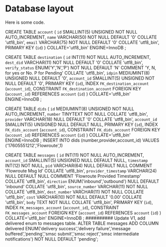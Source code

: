 # Database layout
Here is some code.

CREATE TABLE `account` (
	`id` SMALLINT(5) UNSIGNED NOT NULL AUTO_INCREMENT,
	`name` VARCHAR(50) NOT NULL DEFAULT '0' COLLATE 'utf8_bin',
	`email` VARCHAR(75) NOT NULL DEFAULT '0' COLLATE 'utf8_bin',
	PRIMARY KEY (`id`)
)
COLLATE='utf8_bin'
ENGINE=InnoDB
;


CREATE TABLE `destination` (
	`id` INT(11) NOT NULL AUTO_INCREMENT,
	`dest_did` VARCHAR(11) NOT NULL DEFAULT '0' COLLATE 'utf8_bin',
	`verify_status` ENUM('Y','N','P') NOT NULL DEFAULT 'N' COMMENT 'Y, N, for yes or No. P for Pending' COLLATE 'utf8_bin',
	`idpin` MEDIUMINT(8) UNSIGNED NULL DEFAULT '0',
	`account_id` SMALLINT(5) UNSIGNED NOT NULL DEFAULT '0',
	PRIMARY KEY (`id`),
	INDEX `FK_destination_account` (`account_id`),
	CONSTRAINT `FK_destination_account` FOREIGN KEY (`account_id`) REFERENCES `account` (`id`)
)
COLLATE='utf8_bin'
ENGINE=InnoDB
;

CREATE TABLE `dids` (
	`id` MEDIUMINT(8) UNSIGNED NOT NULL AUTO_INCREMENT,
	`number` TINYTEXT NOT NULL COLLATE 'utf8_bin',
	`provider` VARCHAR(18) NULL DEFAULT '0' COLLATE 'utf8_bin',
	`account_id` SMALLINT(5) UNSIGNED NULL DEFAULT NULL,
	PRIMARY KEY (`id`),
	INDEX `FK_dids_account` (`account_id`),
	CONSTRAINT `FK_dids_account` FOREIGN KEY (`account_id`) REFERENCES `account` (`id`)
)
COLLATE='utf8_bin'
ENGINE=InnoDB
;
INSERT INTO dids (number,provider,account_id) VALUES ('17605551212','Flowroute',1)


CREATE TABLE `messages` (
	`id` INT(11) NOT NULL AUTO_INCREMENT,
	`account_id` SMALLINT(5) UNSIGNED NULL DEFAULT NULL,
	`timestamp` INT(12) NOT NULL,
	`pid` VARCHAR(64) NULL DEFAULT NULL COMMENT 'Flowroute Msg Id' COLLATE 'utf8_bin',
	`provider_timestamp` VARCHAR(24) NULL DEFAULT NULL COMMENT 'Flowroute Provided Timestamp' COLLATE 'utf8_bin',
	`direction` ENUM('inbound','outbound') NULL DEFAULT 'inbound' COLLATE 'utf8_bin',
	`source_number` VARCHAR(11) NOT NULL COLLATE 'utf8_bin',
	`dest_number` VARCHAR(11) NOT NULL COLLATE 'utf8_bin',
	`cost` VARCHAR(10) NOT NULL DEFAULT '0.00' COLLATE 'utf8_bin',
	`body` TEXT NOT NULL COLLATE 'utf8_bin',
	PRIMARY KEY (`id`),
	INDEX `FK_messages_account` (`account_id`),
	CONSTRAINT `FK_messages_account` FOREIGN KEY (`account_id`) REFERENCES `account` (`id`)
)
COLLATE='utf8_bin'
ENGINE=InnoDB
;
########## Update V1, add delivered enum to messages table.
ALTER TABLE messages ADD COLUMN delivered ENUM('delivery success','delivery failure','message buffered','pending','smsc submit','smsc reject','smsc intermediate notifications') NOT NULL DEFAULT 'pending';